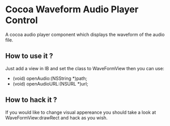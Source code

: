 # Cocoa Waveform Audio Player Control #

A cocoa audio player component which displays the waveform of the audio file.

## How to use it ? ##

Just add a view in IB and set the class to WaveFormView then you can use:
<ul>
<li>(void) openAudio:(NSString *)path;</li>
<li>(void) openAudioURL:(NSURL *)url;</li>
</ul>

## How to hack it ? ##

If you would like to change visual appereance you should take a look at WaveFormView:drawRect and hack as you wish.

 